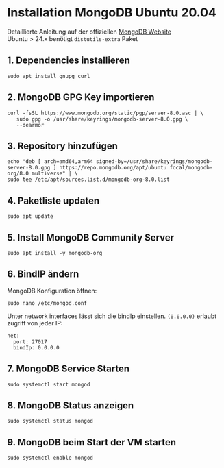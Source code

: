 # Installation MongoDB Ubuntu 20.04

Detaillierte Anleitung auf der offiziellen [MongoDB Website](https://www.mongodb.com/docs/manual/administration/install-on-linux/)<br>
Ubuntu > 24.x benötigt `distutils-extra` Paket

## 1. Dependencies installieren

```
sudo apt install gnupg curl
```

## 2. MongoDB GPG Key importieren

```
curl -fsSL https://www.mongodb.org/static/pgp/server-8.0.asc | \
   sudo gpg -o /usr/share/keyrings/mongodb-server-8.0.gpg \
   --dearmor
```

## 3. Repository hinzufügen

```
echo "deb [ arch=amd64,arm64 signed-by=/usr/share/keyrings/mongodb-server-8.0.gpg ] https://repo.mongodb.org/apt/ubuntu focal/mongodb-org/8.0 multiverse" | \
sudo tee /etc/apt/sources.list.d/mongodb-org-8.0.list
```

## 4. Paketliste updaten

```
sudo apt update
```

## 5. Install MongoDB Community Server

```
sudo apt install -y mongodb-org
```

## 6.  BindIP ändern

MongoDB Konfiguration öffnen:

```
sudo nano /etc/mongod.conf
```

Unter network interfaces lässt sich die bindIp einstellen. `(0.0.0.0)` erlaubt zugriff von jeder IP:

```
net:
  port: 27017
  bindIp: 0.0.0.0
```

## 7. MongoDB Service Starten

```
sudo systemctl start mongod
```

## 8. MongoDB Status anzeigen

```
sudo systemctl status mongod
```

## 9. MongoDB beim Start der VM starten 

```
sudo systemctl enable mongod
```
